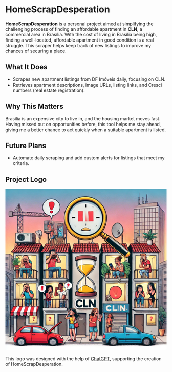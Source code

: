 # HomeScrapDesperation

**HomeScrapDesperation** is a personal project aimed at simplifying the challenging process of finding an affordable apartment in **CLN**, a commercial area in Brasília. With the cost of living in Brasília being high, finding a well-located, affordable apartment in good condition is a real struggle. This scraper helps keep track of new listings to improve my chances of securing a place.

## What It Does

- Scrapes new apartment listings from DF Imóveis daily, focusing on CLN.
- Retrieves apartment descriptions, image URLs, listing links, and Cresci numbers (real estate registration).

## Why This Matters

Brasília is an expensive city to live in, and the housing market moves fast. Having missed out on opportunities before, this tool helps me stay ahead, giving me a better chance to act quickly when a suitable apartment is listed.

## Future Plans

- Automate daily scraping and add custom alerts for listings that meet my criteria.

## Project Logo

![HomeScrapDesperation Logo](src/gpt-img-repo.webp)

This logo was designed with the help of [ChatGPT](https://openai.com), supporting the creation of HomeScrapDesperation.
